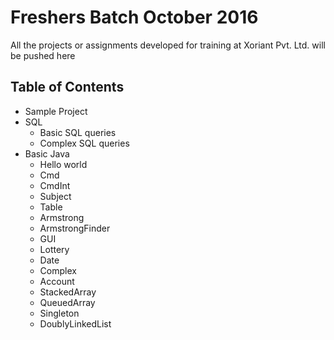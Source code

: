 # Freshers Batch October 2016

All the projects or assignments developed for training at Xoriant Pvt. Ltd. will be pushed here

## Table of Contents

- Sample Project
- SQL
  - Basic SQL queries
  - Complex SQL queries
- Basic Java
  - Hello world
  - Cmd
  - CmdInt
  - Subject
  - Table
  - Armstrong
  - ArmstrongFinder
  - GUI
  - Lottery
  - Date
  - Complex
  - Account
  - StackedArray
  - QueuedArray
  - Singleton
  - DoublyLinkedList
